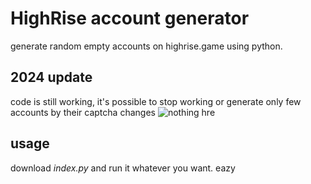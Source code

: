 # HighRise account generator
generate random empty accounts on highrise.game using python.

## 2024 update
code is still working, it's possible to stop working or generate only few accounts by their captcha changes
![nothing hre](https://i.postimg.cc/MGh1971V/Screenshot-from-2024-02-19-23-44-01.png)

## usage
download *index.py* and run it whatever you want. eazy

